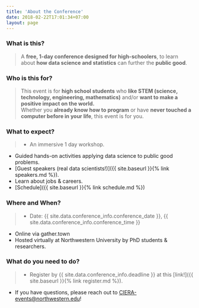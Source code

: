 ```yaml
---
title: 'About the Conference'
date: 2018-02-22T17:01:34+07:00
layout: page
---
```


### **What is this?**
> A **free, 1-day conference designed for high-schoolers**, to learn about **how data science and statistics** can further the **public good**. 

### **Who is this for?**
> This event is for **high school students** who **like STEM (science, technology, engineering, mathematics)** and/or **want to make a positive impact on the world.**   
Whether you **already know how to program** or have **never touched a computer before in your life**, this event is for you. 

### **What to expect?**
> - An immersive 1 day workshop.
- Guided hands-on activities applying data science to public good problems.
- [Guest speakers (real data scientists!)]({{ site.baseurl }}{% link speakers.md %}).
- Learn about jobs & careers.
- [Schedule]({{ site.baseurl }}{% link schedule.md %})

### **Where and When?**
> - Date: {{ site.data.conference_info.conference_date }}, {{ site.data.conference_info.conference_time }}
- Online via gather.town
- Hosted virtually at Northwestern University by PhD students & researchers.

### **What do you need to do?**
> - Register by {{ site.data.conference_info.deadline }} at this [link!]({{ site.baseurl }}{% link register.md %}).
- If you have questions, please reach out to <a href="mailto:CIERA-events@northwestern.edu"> CIERA-events@northwestern.edu</a>!

<!-- 
### **WHEN**
- Register by: {{ site.data.conference_info.deadline }} -->


<!-- - Talks by real data scientists.
- Hands-on exercises 
- Get advice for applying to college.
- Learn about careers in the science in the public good.
- Guided hands-on exercises in key statistics and data science topics
- [Speakers!]({{ site.baseurl }}{% link speakers.md %})
- Facetime with real data scientists
- College application advice? (confirm w/ Jillian)
- Learn about jobs & careers 
- [Tenative Schedule]({{ site.baseurl }}{% link schedule.md %}) -->


<!-- 



### **WHO?** 
- HIGH SCHOOL STUDENTS:
    - Who like STEM (science, technology, engineering, mathematics)
    - Who want to make a positive impact on the world

### **WHAT?**
- Immersive 1 day workshop
- Engaging demonstrations
- Guided hands-on activities
- [Guest speakers (real data scientists!)]({{ site.baseurl }}{% link speakers.md %})
- Learn about jobs & careers
- [Tenative Schedule]({{ site.baseurl }}{% link schedule.md %}) -->
